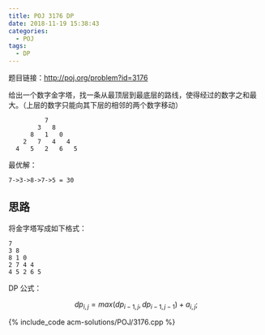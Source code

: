 ```yaml
---
title: POJ 3176 DP
date: 2018-11-19 15:38:43
categories:
  - POJ
tags:
  - DP
---
```


题目链接：http://poj.org/problem?id=3176

给出一个数字金字塔，找一条从最顶层到最底层的路线，使得经过的数字之和最大。（上层的数字只能向其下层的相邻的两个数字移动）

```
          7
        3   8
      8   1   0
    2   7   4   4
  4   5   2   6   5
```

最优解：

```
7->3->8->7->5 = 30
```

<!-- more -->

## 思路

将金字塔写成如下格式：

```
7
3 8
8 1 0
2 7 4 4
4 5 2 6 5
```

DP 公式：

$$
dp_{i,j} = max(dp_{i-1,j}, dp_{i-1,j-1}) + a_{i,j};
$$

{% include_code acm-solutions/POJ/3176.cpp %}
